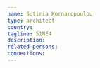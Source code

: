 ```yaml
---
name: Sotiria Kornaropoulou
type: architect
country:
tagline: 51NE4
description:
related-persons:
connections:
---
```

